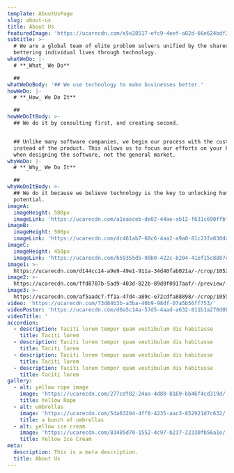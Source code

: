 ```yaml
---
template: AboutUsPage
slug: about-us
title: About Us
featuredImage: 'https://ucarecdn.com/e5e28517-efc9-4eef-a82d-66e624bdf283/'
subtitle: >-
  # We are a global team of elite problem solvers unified by the shared goal of
  bettering individual lives through technology.
whatWeDo: |-
  # **_What_ We Do**

  ##
whatWeDoBody: '## We use technology to make businesses better.'
howWeDo: |-
  # **_How_ We Do It**

  ##
howWeDoItBody: >-
  ## We do it by consulting first, and creating second.


  ## Unlike many software companies, we begin our process with the customer
  instead of the product. This allows us to focus our efforts on your business
  when designing the software, not the general market.
whyWeDo: |-
  # **_Why_ We Do It**

  ##
whyWeDoItBody: >-
  ## We do it because we believe technology is the key to unlocking human
  potential.
imageA:
  imageHeight: 500px
  imageLink: 'https://ucarecdn.com/a1eaeceb-de02-44ae-ab12-f631c690ffbf/'
imageB:
  imageHeight: 500px
  imageLink: 'https://ucarecdn.com/dc461ab7-60c6-4aa2-a9a0-81c23fa830da/'
imageC:
  imageHeight: 450px
  imageLink: 'https://ucarecdn.com/b59355d5-90b0-422c-b204-41ef15c8887e/'
image1: >-
  https://ucarecdn.com/d144cc14-a9e9-49e1-911a-34d40fab021a/-/crop/1052x582/0,118/-/preview/-/enhance/91/
image2: >-
  https://ucarecdn.com/ffd8707b-5ad9-403d-822b-89d0f0917aaf/-/preview/-/rotate/90/
image3: >-
  https://ucarecdn.com/af5aadc7-ff1a-47d4-a89c-e72cdfa88898/-/crop/1055x463/0,236/-/preview/-/enhance/93/
video: 'https://ucarecdn.com/73d84b3b-a3ba-40b9-98df-07a5b56ff753/'
videoPoster: 'https://ucarecdn.com/d0a5c14a-57d5-4aad-a632-811b1a270d0b/'
videoTitle: '                                                                     '
accordion:
  - description: Taciti lorem tempor quam vestibulum dis habitasse
    title: Taciti lorem
  - description: Taciti lorem tempor quam vestibulum dis habitasse
    title: Taciti lorem
  - description: Taciti lorem tempor quam vestibulum dis habitasse
    title: Taciti lorem
  - description: Taciti lorem tempor quam vestibulum dis habitasse
    title: Taciti lorem
gallery:
  - alt: yellow rope image
    image: 'https://ucarecdn.com/277cdf82-24aa-4d80-8169-bb46f4cd319d/'
    title: Yellow Rope
  - alt: umbrellas
    image: 'https://ucarecdn.com/5da63204-4ff0-4235-aac3-852921d7c632/'
    title: a bunch of umbrellas
  - alt: yellow ice cream
    image: 'https://ucarecdn.com/83485d70-1552-4c97-b237-22330fb56a1e/'
    title: Yellow Ice Cream
meta:
  description: This is a meta description.
  title: About Us
---
```



